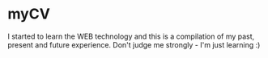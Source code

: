 # myCV
I started to learn the WEB technology and this is a compilation of my past, present and future experience. Don't judge me strongly - I'm just learning :)
